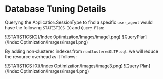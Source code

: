 # Database Tuning Details

Querying the Application.SessionType to find a specific `user_agent` would have the following `STATISTICS IO` and `Query Plan`:

![STATISTICSIO](/Index Optimization/Images/image1.png)
![QueryPlan](/Index Optimization/Images/image1.png)

By adding non-clustered indexes from `nonClusteredOLTP.sql`, we will reduce the resource overhead as it follows:

![STATISTICS IO](/Index Optimization/Images/image3.png)
![Query Plan](/Index Optimization/Images/image4.png)